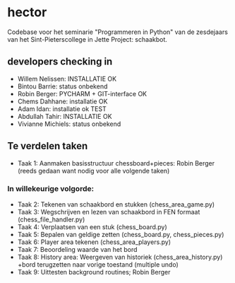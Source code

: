 # hector
Codebase voor het seminarie "Programmeren in Python" van de zesdejaars van het Sint-Pieterscollege in Jette 
Project: schaakbot.


## developers checking in 
* Willem Nelissen: INSTALLATIE OK
* Bintou Barrie: status onbekend
* Robin Berger: PYCHARM + GIT-interface OK
* Chems Dahhane: installatie OK
* Adam Idan: installatie ok TEST
* Abdullah Tahir: INSTALLATIE OK
* Vivianne Michiels: status onbekend

## Te verdelen taken
* Taak 1: Aanmaken basisstructuur chessboard+pieces: Robin Berger (reeds gedaan want nodig voor alle volgende taken)
### In willekeurige volgorde:
* Taak 2: Tekenen van schaakbord en stukken (chess_area_game.py)
* Taak 3: Wegschrijven en lezen van schaakbord in FEN formaat (chess_file_handler.py)
* Taak 4: Verplaatsen van een stuk (chess_board.py)
* Taak 5: Bepalen van geldige zetten (chess_board.py, chess_pieces.py)
* Taak 6: Player area tekenen (chess_area_players.py)
* Taak 7: Beoordeling waarde van het bord
* Taak 8: History area: Weergeven van historiek (chess_area_history.py)
    +bord terugzetten naar vorige toestand (multiple undo)
* Taak 9: Uittesten background routines; Robin Berger

